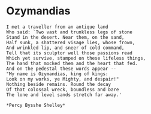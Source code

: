 # Ozymandias

    
    I met a traveller from an antique land
    Who said: `Two vast and trunkless legs of stone
    Stand in the desert. Near them, on the sand,
    Half sunk, a shattered visage lies, whose frown,
    And wrinkled lip, and sneer of cold command,
    Tell that its sculptor well those passions read
    Which yet survive, stamped on these lifeless things,
    The hand that mocked them and the heart that fed.
    And on the pedestal these words appear --
    "My name is Ozymandias, king of kings:
    Look on my works, ye Mighty, and despair!"
    Nothing beside remains. Round the decay
    Of that colossal wreck, boundless and bare
    The lone and level sands stretch far away.' 
    
    *Percy Bysshe Shelley*
